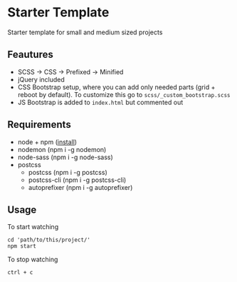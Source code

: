# Starter Template

Starter template for small and medium sized projects

## Feautures

- SCSS -> CSS -> Prefixed -> Minified
- jQuery included
- CSS Bootstrap setup, where you can add only needed parts (grid + reboot by default). To customize this go to `scss/_custom_bootstrap.scss`
- JS Bootstrap is added to `index.html` but commented out

## Requirements

- node + npm ([install](https://nodejs.org/en/download/))
- nodemon (npm i -g nodemon)
- node-sass (npm i -g node-sass)
- postcss
  - postcss (npm i -g postcss)
  - postcss-cli (npm i -g postcss-cli)
  - autoprefixer (npm i -g autoprefixer)

## Usage

To start watching

```
cd 'path/to/this/project/'
npm start
```

To stop watching

```
ctrl + c
```
